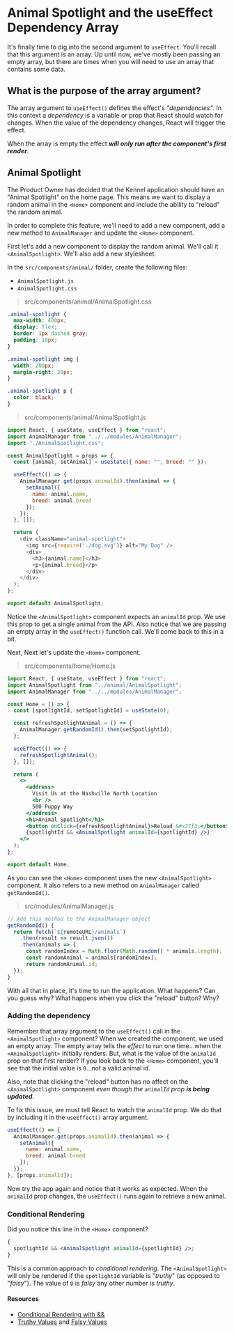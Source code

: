 # Animal Spotlight and the useEffect Dependency Array

It's finally time to dig into the second argument to `useEffect`. You'll recall that this argument is an array. Up until now, we've mostly been passing an empty array, but there are times when you will need to use an array that contains some data.

## What is the purpose of the array argument?

The array argument to `useEffect()` defines the effect's _"dependencies"_. In this context a _dependency_ is a variable or prop that React should watch for changes. When the value of the dependency changes, React will trigger the effect.

When the array is empty the effect **_will only run after the component's first render_**.

## Animal Spotlight

The Product Owner has decided that the Kennel application should have an "Animal Spotlight" on the home page. This means we want to display a random animal in the `<Home>` component and include the ability to "reload" the random animal.

In order to complete this feature, we'll need to add a new component, add a new method to `AnimalManager` and update the `<Home>` component.

First let's add a new component to display the random animal. We'll call it `<AnimalSpotlight>`. We'll also add a new stylesheet.

In the `src/components/animal/` folder, create the following files:

- `AnimalSpotlight.js`
- `AnimalSpotlight.css`

> src/components/animal/AnimalSpotlight.css

```css
.animal-spotlight {
  max-width: 400px;
  display: flex;
  border: 1px dashed gray;
  padding: 10px;
}

.animal-spotlight img {
  width: 200px;
  margin-right: 20px;
}

.animal-spotlight p {
  color: black;
}
```

> src/components/animal/AnimalSpotlight.js

```js
import React, { useState, useEffect } from "react";
import AnimalManager from "../../modules/AnimalManager";
import "./AnimalSpotlight.css";

const AnimalSpotlight = props => {
  const [animal, setAnimal] = useState({ name: "", breed: "" });

  useEffect(() => {
    AnimalManager.get(props.animalId).then(animal => {
      setAnimal({
        name: animal.name,
        breed: animal.breed
      });
    });
  }, []);

  return (
    <div className="animal-spotlight">
      <img src={require('./dog.svg')} alt="My Dog" />
      <div>
        <h3>{animal.name}</h3>
        <p>{animal.breed}</p>
      </div>
    </div>
  );
};

export default AnimalSpotlight;
```

Notice the `<AnimalSpotlight>` component expects an `animalId` prop. We use this prop to get a single animal from the API.
Also notice that we are passing an empty array in the `useEffect()` function call. We'll come back to this in a bit.

Next, Next let's update the `<Home>` component.

> src/components/home/Home.js

```jsx
import React, { useState, useEffect } from "react";
import AnimalSpotlight from "../animal/AnimalSpotlight";
import AnimalManager from "../../modules/AnimalManager";

const Home = () => {
  const [spotlightId, setSpotlightId] = useState(0);

  const refreshSpotlightAnimal = () => {
    AnimalManager.getRandomId().then(setSpotlightId);
  };

  useEffect(() => {
    refreshSpotlightAnimal();
  }, []);

  return (
    <>
      <address>
        Visit Us at the Nashville North Location
        <br />
        500 Puppy Way
      </address>
      <h1>Animal Spotlight</h1>
      <button onClick={refreshSpotlightAnimal}>Reload &#x27f3;</button>
      {spotlightId && <AnimalSpotlight animalId={spotlightId} />}
    </>
  );
};

export default Home;
```

As you can see the `<Home>` component uses the new `<AnimalSpotlight>` component. It also refers to a new method on `AnimalManager` called `getRandomId()`.

> src/modules/AnimalManager.js

```js
// Add this method to the AnimalManager object
getRandomId() {
  return fetch(`${remoteURL}/animals`)
    .then(result => result.json())
    .then(animals => {
      const randomIndex = Math.floor(Math.random() * animals.length);
      const randomAnimal = animals[randomIndex];
      return randomAnimal.id;
  });
}
```

With all that in place, it's time to run the application. What happens? Can you guess why? What happens when you click the "reload" button? Why?

### Adding the dependency

Remember that array argument to the `useEffect()` call in the `<AnimalSpotlight>` component? When we created the component, we used an empty array. The empty array tells the _effect_ to run one time...when the `<AnimalSpotlight>` initially renders. But, what is the value of the `animalId` prop on that first render? If you look back to the `<Home>` component, you'll see that the initial value is `0`...not a valid animal id.

Also, note that clicking the "reload" button has no affect on the `<AnimalSpotlight>` component _even though the `animalId` prop **is being updated**_.

To fix this issue, we must tell React to watch the `animalId` prop. We do that by including it in the `useEffect()` array argument.

```js
useEffect(() => {
  AnimalManager.get(props.animalId).then(animal => {
    setAnimal({
      name: animal.name,
      breed: animal.breed
    });
  });
}, [props.animalId]);
```

Now try the app again and notice that it works as expected. When the `animalId` prop changes, the `useEffect()` runs again to retrieve a new animal.

### Conditional Rendering

Did you notice this line in the `<Home>` component?

```jsx
{
  spotlightId && <AnimalSpotlight animalId={spotlightId} />;
}
```

This is a common approach to _conditional rendering_. The `<AnimalSpotlight>` will only be rendered if the `spotlightId` variable is "_truthy_" (as opposed to "_falsy_"). The value of `0` is _falsy_ any other number is _truthy_.

#### Resources

- [Conditional Rendering with &&](https://reactjs.org/docs/conditional-rendering.html#inline-if-with-logical--operator)
- [Truthy Values](https://developer.mozilla.org/en-US/docs/Glossary/Truthy) and [Falsy Values](https://developer.mozilla.org/en-US/docs/Glossary/Falsy)
